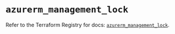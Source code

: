 # `azurerm_management_lock`

Refer to the Terraform Registry for docs: [`azurerm_management_lock`](https://registry.terraform.io/providers/hashicorp/azurerm/3.105.0/docs/resources/management_lock).
